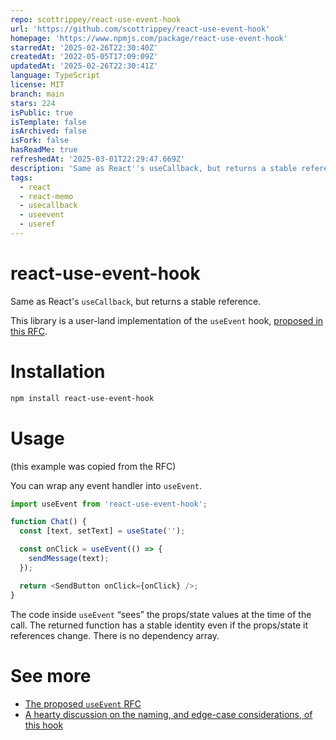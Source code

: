 ```yaml
---
repo: scottrippey/react-use-event-hook
url: 'https://github.com/scottrippey/react-use-event-hook'
homepage: 'https://www.npmjs.com/package/react-use-event-hook'
starredAt: '2025-02-26T22:30:40Z'
createdAt: '2022-05-05T17:09:09Z'
updatedAt: '2025-02-26T22:30:41Z'
language: TypeScript
license: MIT
branch: main
stars: 224
isPublic: true
isTemplate: false
isArchived: false
isFork: false
hasReadMe: true
refreshedAt: '2025-03-01T22:29:47.669Z'
description: 'Same as React''s useCallback, but returns a stable reference.'
tags:
  - react
  - react-memo
  - usecallback
  - useevent
  - useref
---
```


# react-use-event-hook
Same as React's `useCallback`, but returns a stable reference.

This library is a user-land implementation of the `useEvent` hook, [proposed in this RFC](https://github.com/reactjs/rfcs/blob/useevent/text/0000-useevent.md).

# Installation

```sh
npm install react-use-event-hook
```

# Usage
(this example was copied from the RFC)

You can wrap any event handler into `useEvent`.

```js
import useEvent from 'react-use-event-hook';

function Chat() {
  const [text, setText] = useState('');

  const onClick = useEvent(() => {
    sendMessage(text);
  });

  return <SendButton onClick={onClick} />;
}
```

The code inside `useEvent` “sees” the props/state values at the time of the call. 
The returned function has a stable identity even if the props/state it references change. 
There is no dependency array.

# See more
- [The proposed `useEvent` RFC](https://github.com/reactjs/rfcs/blob/useevent/text/0000-useevent.md)
- [A hearty discussion on the naming, and edge-case considerations, of this hook](https://github.com/reactjs/rfcs/pull/220)
